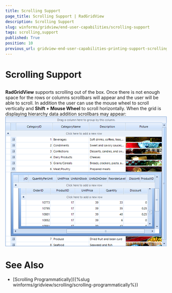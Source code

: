 ```yaml
---
title: Scrolling Support
page_title: Scrolling Support | RadGridView
description: Scrolling Support
slug: winforms/gridview/end-user-capabilities/scrolling-support
tags: scrolling,support
published: True
position: 10
previous_url: gridview-end-user-capabilities-printing-support-scrolling
---
```


# Scrolling Support



## 

__RadGridView__ supports scrolling out of the box. Once there is not enough space for the rows or columns scrollbars will appear and the user will be able to scroll. In addition the user can use the mouse wheel to scroll vertically and __Shift + Mouse Wheel__ to scroll horizontally. When the grid is displaying hierarchy data addition scrollbars may appear:<br>![gridview-end-user-capabilities-printing-support-scrolling 001](images/gridview-end-user-capabilities-printing-support-scrolling001.png)

# See Also

 * [Scrolling Programmatically]({%slug winforms/gridview/scrolling/scrolling-programmatically%})

